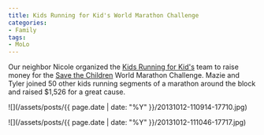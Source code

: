 ```yaml
---
title: Kids Running for Kid's World Marathon Challenge
categories:
- Family
tags:
- MoLo
---
```


Our neighbor Nicole organized the [Kids Running for Kid's](http://wmc.savethechildren.org/faf/search/searchTeamPart.asp?ievent=1076939&lis=1&kntae1076939=AE23E62DCEB4460FBBA32B895FD3E14B&team=5702049) team to raise money for the [Save the Children](http://www.savethechildren.org/) World Marathon Challenge. Mazie and Tyler joined 50 other kids running segments of a marathon around the block and raised $1,526 for a great cause.



  
   ![](/assets/posts/{{ page.date | date: "%Y" }}/20131012-110914-17710.jpg)
  

  
   ![](/assets/posts/{{ page.date | date: "%Y" }}/20131012-111046-17717.jpg)
  


